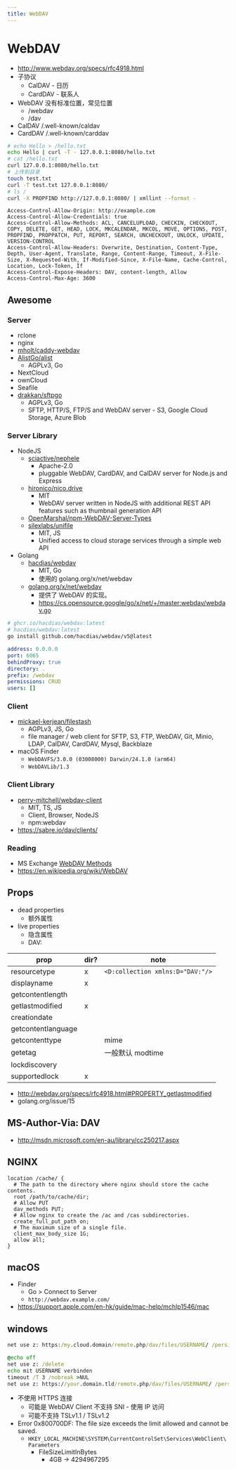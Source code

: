 ```yaml
---
title: WebDAV
---
```


# WebDAV

- http://www.webdav.org/specs/rfc4918.html
- 子协议
  - CalDAV - 日历
  - CardDAV - 联系人
- WebDAV 没有标准位置，常见位置
  - /webdav
  - /dav
- CalDAV /.well-known/caldav
- CardDAV /.well-known/carddav

```bash
# echo Hello > /hello.txt
echo Hello | curl -T - 127.0.0.1:8080/hello.txt
# cat /hello.txt
curl 127.0.0.1:8080/hello.txt
# 上传到目录
touch test.txt
curl -T test.txt 127.0.0.1:8080/
# ls /
curl -X PROPFIND http://127.0.0.1:8080/ | xmllint --format -
```

```http title="cors"
Access-Control-Allow-Origin: http://example.com
Access-Control-Allow-Credentials: true
Access-Control-Allow-Methods: ACL, CANCELUPLOAD, CHECKIN, CHECKOUT, COPY, DELETE, GET, HEAD, LOCK, MKCALENDAR, MKCOL, MOVE, OPTIONS, POST, PROPFIND, PROPPATCH, PUT, REPORT, SEARCH, UNCHECKOUT, UNLOCK, UPDATE, VERSION-CONTROL
Access-Control-Allow-Headers: Overwrite, Destination, Content-Type, Depth, User-Agent, Translate, Range, Content-Range, Timeout, X-File-Size, X-Requested-With, If-Modified-Since, X-File-Name, Cache-Control, Location, Lock-Token, If
Access-Control-Expose-Headers: DAV, content-length, Allow
Access-Control-Max-Age: 3600
```

## Awesome

### Server

- rclone
- nginx
- [mholt/caddy-webdav](https://github.com/mholt/caddy-webdav)
- [AlistGo/alist](https://github.com/AlistGo/alist)
  - AGPLv3, Go
- NextCloud
- ownCloud
- Seafile
- [drakkan/sftpgo](https://github.com/drakkan/sftpgo)
  - AGPLv3, Go
  - SFTP, HTTP/S, FTP/S and WebDAV server - S3, Google Cloud Storage, Azure Blob

### Server Library

- NodeJS
  - [sciactive/nephele](https://github.com/sciactive/nephele)
    - Apache-2.0
    - pluggable WebDAV, CardDAV, and CalDAV server for Node.js and Express
  - [hironico/nico.drive](https://github.com/hironico/nico.drive)
    - MIT
    - WebDAV server written in NodeJS with additional REST API features such as thumbnail generation API
  - [OpenMarshal/npm-WebDAV-Server-Types](https://github.com/OpenMarshal/npm-WebDAV-Server-Types)
  - [silexlabs/unifile](https://github.com/silexlabs/unifile)
    - MIT, JS
    - Unified access to cloud storage services through a simple web API
- Golang
  - [hacdias/webdav](https://github.com/hacdias/webdav)
    - MIT, Go
    - 使用的 golang.org/x/net/webdav
  - [golang.org/x/net/webdav](https://godoc.org/golang.org/x/net/webdav)
    - 提供了 WebDAV 的实现。
    - https://cs.opensource.google/go/x/net/+/master:webdav/webdav.go

```bash
# ghcr.io/hacdias/webdav:latest
# hacdias/webdav:latest
go install github.com/hacdias/webdav/v5@latest
```

```yaml
address: 0.0.0.0
port: 6065
behindProxy: true
directory: .
prefix: /webdav
permissions: CRUD
users: []
```

### Client

- [mickael-kerjean/filestash](https://github.com/mickael-kerjean/filestash)
  - AGPLv3, JS, Go
  - file manager / web client for SFTP, S3, FTP, WebDAV, Git, Minio, LDAP, CalDAV, CardDAV, Mysql, Backblaze
- macOS Finder
  - `WebDAVFS/3.0.0 (03008000) Darwin/24.1.0 (arm64)`
  - `WebDAVLib/1.3`

### Client Library

- [perry-mitchell/webdav-client](https://github.com/perry-mitchell/webdav-client)
  - MIT, TS, JS
  - Client, Browser, NodeJS
  - npm:webdav
- https://sabre.io/dav/clients/

### Reading

- MS Exchange [WebDAV Methods](<https://docs.microsoft.com/en-us/previous-versions/office/developer/exchange-server-2003/aa142917(v=exchg.65)>)
- https://en.wikipedia.org/wiki/WebDAV

## Props

- dead properties
  - 额外属性
- live properties
  - 隐含属性
  - DAV:

| prop               | dir? | note                             |
| ------------------ | ---- | -------------------------------- |
| resourcetype       | x    | `<D:collection xmlns:D="DAV:"/>` |
| displayname        | x    |
| getcontentlength   |
| getlastmodified    | x    |
| creationdate       |
| getcontentlanguage |
| getcontenttype     |      | mime                             |
| getetag            |      | 一般默认 modtime                 |
| lockdiscovery      |
| supportedlock      | x    |

- http://webdav.org/specs/rfc4918.html#PROPERTY_getlastmodified
- golang.org/issue/15

## MS-Author-Via: DAV

- http://msdn.microsoft.com/en-au/library/cc250217.aspx

## NGINX

```nginx
location /cache/ {
  # The path to the directory where nginx should store the cache contents.
  root /path/to/cache/dir;
  # Allow PUT
  dav_methods PUT;
  # Allow nginx to create the /ac and /cas subdirectories.
  create_full_put_path on;
  # The maximum size of a single file.
  client_max_body_size 1G;
  allow all;
}
```

## macOS

- Finder
  - Go > Connect to Server
  - `http://webdav.example.com/`
- https://support.apple.com/en-hk/guide/mac-help/mchlp1546/mac

## windows

```bat
net use z: https:/my.cloud.domain/remote.php/dav/files/USERNAME/ /persistent:yes /user:USERNAME PASSWORD

@echo off
net use z: /delete
echo mit USERNAME verbinden
timeout /T 3 /nobreak >NUL
net use z: https://your.domain.tld/remote.php/dav/files/USERNAME/ /persistent:yes /user:USERNAME PASSWORD
```

- 不使用 HTTPS 连接
  - 可能是 WebDAV Client 不支持 SNI - 使用 IP 访问
  - 可能不支持 TSLv1.1 / TSLv1.2
- Error 0x800700DF: The file size exceeds the limit allowed and cannot be saved.
  - `HKEY_LOCAL_MACHINE\SYSTEM\CurrentControlSet\Services\WebClient\Parameters`
    - FileSizeLimitInBytes
      - 4GB -> 4294967295
